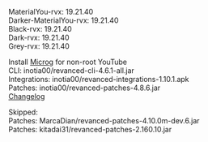 MaterialYou-rvx: 19.21.40  
Darker-MaterialYou-rvx: 19.21.40  
Black-rvx: 19.21.40  
Dark-rvx: 19.21.40  
Grey-rvx: 19.21.40  

Install [Microg](https://github.com/ReVanced/GmsCore/releases) for non-root YouTube  
CLI: inotia00/revanced-cli-4.6.1-all.jar  
Integrations: inotia00/revanced-integrations-1.10.1.apk  
Patches: inotia00/revanced-patches-4.8.6.jar  
[Changelog](https://github.com/inotia00/revanced-patches/releases/tag/v4.9.1)  

Skipped:  
Patches: MarcaDian/revanced-patches-4.10.0m-dev.6.jar  
Patches: kitadai31/revanced-patches-2.160.10.jar    
